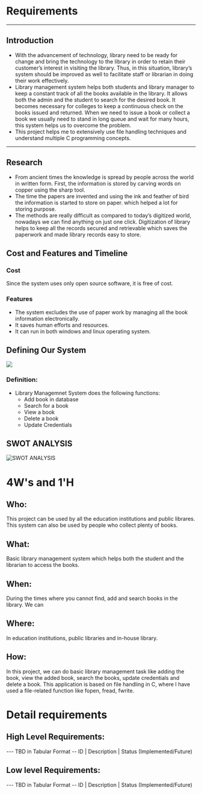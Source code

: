 # Requirements
***
## Introduction

* With the advancement of technology, library need to be ready for change and bring the technology to the library in order to retain their customer’s interest in visiting the library. Thus, in this situation, library’s system should be improved as well to facilitate staff or librarian in doing their work effectively.
* Library management system helps both students and library manager to keep a constant track of all the books available in the library. It allows both the admin and the student to search for the desired book. It becomes necessary for colleges to keep a continuous check on the books issued and returned. When we need to issue a book or collect a book we usually need to stand in long queue and wait for many hours, this system helps us to overcome the problem.
* This project helps me to extensively use file handling techniques and understand multiple C programming concepts.
***
## Research

* From ancient times the knowledge is spread by people
across the world in written form. First, the information is stored by carving words on copper using the sharp tool.
* The time the papers are invented and using the ink and feather of bird the information is started to store on paper.
which helped a lot for storing purpose.
* The methods are really difficult as compared to today’s digitized world, nowadays we can find anything on just one click. Digitization of library helps to keep all the records secured and retrievable which saves the paperwork and made library records easy to store. 

## Cost and Features and Timeline

### Cost
Since the system uses only open source software, it is free of cost.

### Features
* The system excludes the use of paper work by managing all the book information electronically.
* It saves human efforts and resources.
* It can run in both windows and linux operating system.

## Defining Our System
![](https://github.com/Veerapaneni-Deepika/StepIn_program/blob/main/1_Requirements/Define_System_pic.png)
### Definition:
* Library Managemnet System does the following functions:
    + Add book in database
    + Search for a book
    + View a book
    + Delete a book
    + Update Credentials

## SWOT ANALYSIS
![SWOT ANALYSIS](https://github.com/Veerapaneni-Deepika/StepIn_program/blob/main/1_Requirements/SWOT%20Analysis.png)

# 4W&#39;s and 1&#39;H

## Who:

This project can be used by all the education institutions and public librares. This system can also be used by people who collect plenty of books.

## What:

Basic library management system which helps both the student and the librarian to access the books.

## When:

During the times where you cannot find, add and search books in the library. We can 

## Where:

In education institutions, public libraries and in-house library.

## How:

In this project, we can do basic library management task like adding the book, view the added book, search the books, update credentials and delete a book. This application is based on file handling in C, where I have used a file-related function like fopen, fread, fwrite.

# Detail requirements
## High Level Requirements:
--- TBD in Tabular Format 
-- ID | Description | Status (Implemented/Future)


##  Low level Requirements:
--- TBD in Tabular Format 
-- ID | Description | Status (Implemented/Future)
